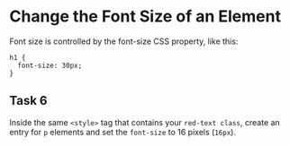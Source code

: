 # Change the Font Size of an Element
Font size is controlled by the font-size CSS property, like this:
```
h1 {
  font-size: 30px;
}
```
## Task 6
Inside the same `<style>` tag that contains your `red-text class`, create an entry for `p` elements and set the `font-size` to 16 pixels (`16px`).

